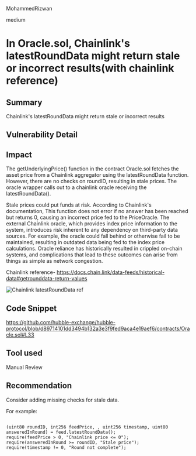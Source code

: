MohammedRizwan

medium

# In Oracle.sol, Chainlink's latestRoundData might return stale or incorrect results(with chainlink reference)

## Summary
Chainlink's latestRoundData might return stale or incorrect results

## Vulnerability Detail
## Impact
The getUnderlyingPrice() function in the contract Oracle.sol fetches the asset price from a Chainlink aggregator using the latestRoundData function. However, there are no checks on roundID, resulting in stale prices. The oracle wrapper calls out to a chainlink oracle receiving the latestRoundData().

Stale prices could put funds at risk. According to Chainlink's documentation, This function does not error if no answer has been reached but returns 0, causing an incorrect price fed to the PriceOracle. The external Chainlink oracle, which provides index price information to the system, introduces risk inherent to any dependency on third-party data sources. For example, the oracle could fall behind or otherwise fail to be maintained, resulting in outdated data being fed to the index price calculations. Oracle reliance has historically resulted in crippled on-chain systems, and complications that lead to these outcomes can arise from things as simple as network congestion.

Chainlink reference-
https://docs.chain.link/data-feeds/historical-data#getrounddata-return-values

>
![Chainlink latestRoundData ref](https://github.com/sherlock-audit/2023-04-hubble-exchange-mohammedrizwann123/assets/112799398/ad433ef2-9774-4fbc-9e73-bc04670fea5a)


## Code Snippet
https://github.com/hubble-exchange/hubble-protocol/blob/d89714101dd3494b132a3e3f9fed9aca4e19aef6/contracts/Oracle.sol#L33

## Tool used
Manual Review

## Recommendation
Consider adding missing checks for stale data.

For example:

```Solidity

(uint80 roundID, int256 feedPrice, , uint256 timestamp, uint80 answeredInRound) = feed.latestRoundData();
require(feedPrice > 0, "Chainlink price <= 0"); 
require(answeredInRound >= roundID, "Stale price");
require(timestamp != 0, "Round not complete");
```
